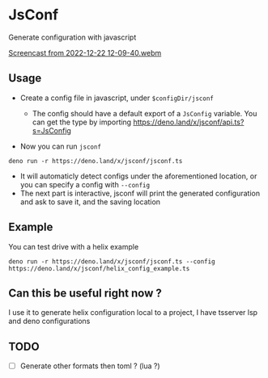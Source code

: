 # JsConf
Generate configuration with javascript

[Screencast from 2022-12-22 12-09-40.webm](https://user-images.githubusercontent.com/22427111/209122062-be7e61eb-70e4-4570-ae19-5935813c821b.webm)

## Usage

- Create a config file in javascript, under `$configDir/jsconf`
  - The config should have a default export of a `JsConfig` variable. You can get the type by importing https://deno.land/x/jsconf/api.ts?s=JsConfig

- Now you can run `jsconf` 
```
deno run -r https://deno.land/x/jsconf/jsconf.ts
```
  - It will automaticly detect configs under the aforementioned location, or you can specify a config with `--config`
- The next part is interactive, jsconf will print the generated configuration and ask to save it, and the saving location

## Example
You can test drive with a helix example 
```
deno run -r https://deno.land/x/jsconf/jsconf.ts --config https://deno.land/x/jsconf/helix_config_example.ts
```

## Can this be useful right now ?

I use it to generate helix configuration local to a project, I have tsserver lsp and deno configurations

## TODO

- [ ] Generate other formats then toml ? (lua ?)
